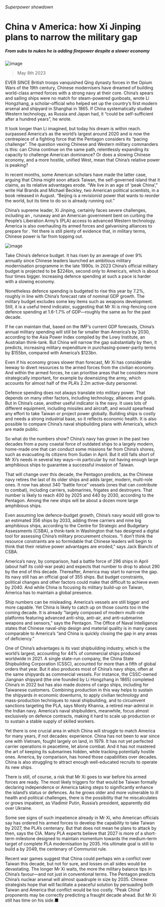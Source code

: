 ###### Superpower showdown
# China v America: how Xi Jinping plans to narrow the military gap 
##### From subs to nukes he is adding firepower despite a slower economy 
![image](images/20230513_CNP501.jpg) 
> May 8th 2023 
EVER SINCE British troops vanquished Qing dynasty forces in the Opium Wars of the 19th century, Chinese modernisers have dreamed of building world-class armed forces with a strong navy at their core. China’s spears and sailing ships were no match for steam-powered gunboats, wrote Li Hongzhang, a scholar-official who helped set up the country’s first modern arsenal and shipyard in Shanghai in 1865. If China systematically studied Western technology, as Russia and Japan had, it “could be self-sufficient after a hundred years”, he wrote. 
It took longer than Li imagined, but today his dream is within reach.  surpassed America’s as the world’s largest around 2020 and is now the centrepiece of a fighting force that the Pentagon considers its “pacing challenge”. The question vexing Chinese and Western military commanders is this: can China continue on the same path, relentlessly expanding its capacity to challenge American dominance? Or does a slowing Chinese economy, and a more hostile, unified West, mean that China’s relative power is peaking? 
In recent months, some American scholars have made the latter case, arguing that China might soon attack Taiwan, the self-governed island that it claims, as its relative advantages erode. “We live in an age of ‘peak China’,” write Hal Brands and Michael Beckley, two American political scientists, in a book released in August. “Beijing is a revisionist power that wants to reorder the world, but its time to do so is already running out.”

China’s supreme leader, Xi Jinping, certainly faces severe challenges, including an , runaway  and an American government bent on curbing the People’s Liberation Army’s (PLA) access to advanced Western technology. America is also overhauling its armed forces and galvanising alliances to prepare for . Yet there is still plenty of evidence that, in military terms, Chinese power is far from topping out. 
![image](images/20230513_FBC109.png) 

Take China’s defence budget. It has risen by an average of over 9% annually since Chinese leaders launched an ambitious military modernisation programme in the late 1990s. In 2023 China’s official military budget is projected to be $224bn, second only to America’s, which is about four times bigger. Increasing defence spending at such a pace is harder with a slowing economy. 
Nonetheless defence spending is budgeted to rise this year by 7.2%, roughly in line with China’s forecast rate of nominal GDP growth. The military budget excludes some key items such as weapons development. Still, it is a useful trend indicator, suggesting that Mr Xi is ring-fencing core defence spending at 1.6-1.7% of GDP—roughly the same as for the past decade.
If he can maintain that, based on the IMF’s current GDP forecasts, China’s annual military spending will still be far smaller than America’s by 2030, according to the Asia Power Index compiled by the Lowy Institute, an Australian think-tank. But China will narrow the gap substantially by then, it predicts, increasing military expenditure in purchasing-power-parity terms by $155bn, compared with America’s $123bn. 
Even if his economy grows slower than forecast, Mr Xi has considerable leeway to divert resources to the armed forces from the civilian economy. And within the armed forces, he can prioritise areas that he considers more strategically important, for example by downsizing the army, which accounts for almost half of the PLA’s 2.2m active-duty personnel.

Defence spending does not always translate into military power. That depends on many other factors, including technology, alliances and goals. But in China’s case, another useful indicator is the navy. It uses lots of different equipment, including missiles and aircraft, and would spearhead any effort to take Taiwan or project power globally. Building ships is costly and needs a strong industrial base, so it reflects economic health. It is also possible to compare China’s naval shipbuilding plans with America’s, which are made public. 
So what do the numbers show? China’s navy has grown in the past two decades from a puny coastal force of outdated ships to a largely modern, home-made one that can conduct some missions far from China’s shores, such as evacuating its citizens from Sudan in April. But it still falls short of Mr Xi’s needs in several key ways—in particular by not having enough large amphibious ships to guarantee a successful invasion of Taiwan. 
That will change over this decade, the Pentagon predicts, as the Chinese navy retires the last of its older ships and adds larger, modern, multi-role ones. It now has about 340 “battle force” vessels (ones that can contribute to combat), including carriers, submarines, frigates and destroyers. That number is likely to reach 400 by 2025 and 440 by 2030, according to the Pentagon. Among the new ships will be about a dozen more large amphibious ships.
Even assuming low defence-budget growth, China’s navy would still grow to an estimated 356 ships by 2033, adding three carriers and nine big amphibious ships, according to the Centre for Strategic and Budgetary Assessments (CSBA), a think-tank in Washington that has designed a digital tool for assessing China’s military procurement choices. “I don’t think the resource constraints are so formidable that Chinese leaders will begin to think that their relative power advantages are eroded,” says Jack Bianchi of CSBA.
America’s navy, by comparison, had a battle force of 296 ships in April (about half its cold-war peak) and expects that number to drop to about 290 by the end of this decade. Thereafter, America may start to narrow the gap. Its navy still has an official goal of 355 ships. But budget constraints, political changes and other factors could make that difficult to achieve even by 2040. And while China is focusing its military build-up on Taiwan, America has to maintain a global presence.
Ship numbers can be misleading. America’s vessels are still bigger and more capable. Yet China is likely to catch up on those counts too in the coming decade. It is already “largely composed of modern multi-role platforms featuring advanced anti-ship, anti-air, and anti-submarine weapons and sensors,” says the Pentagon. The Office of Naval Intelligence states that Chinese naval-ship design and material quality is in many cases comparable to America’s “and China is quickly closing the gap in any areas of deficiency.”
One of China’s advantages is its vast shipbuilding industry, which is the world’s largest, accounting for 44% of commercial ships produced worldwide in 2021. A single state-run company, the China State Shipbuilding Corporation (CSSC), accounted for more than a fifth of global orders that year. But it also produces most of China’s navy ships, often at the same shipyards as commercial vessels. For instance, the CSSC-owned Jiangnan shipyard (the one founded by Li Hongzhang in 1865) completed China’s  in 2022 but has also made dozens of cargo ships, including for Taiwanese customers. Combining production in this way helps to sustain the shipyards in economic downturns, to apply civilian technology and mass-production techniques to naval shipbuilding, and to circumvent sanctions targeting the PLA, says Monty Khanna, a retired rear-admiral in the Indian navy. America’s naval shipbuilders, meanwhile, focus almost exclusively on defence contracts, making it hard to scale up production or to sustain a stable supply of skilled workers.

Yet there is one crucial area in which China will struggle to match America for many years, if not decades: experience. China has not been to war since one with Vietnam, fought largely on land, in 1979. It has not yet perfected carrier operations in peacetime, let alone combat. And it has not mastered the art of keeping its submarines hidden, while tracking potentially hostile ones. America, by comparison, has honed those capabilities over decades. China is also struggling to attract enough well-educated recruits to operate its new ships.
There is still, of course, a risk that Mr Xi goes to war before his armed forces are ready. The most likely triggers for that would be Taiwan formally declaring independence or America taking steps to significantly enhance the island’s status or defences. As he grows older and more vulnerable to ill health and political challenges, there is the possibility that he miscalculates or grows impatient, as Vladimir Putin, Russia’s president, apparently did over Ukraine.
Some see signs of such impatience already in Mr Xi, who American officials say has ordered his armed forces to develop the capability to take Taiwan by 2027, the PLA’s centenary. But that does not mean he plans to attack by then, says the CIA. Many PLA experts believe that 2027 is more of a short-term milestone designed to maintain momentum towards the medium-term target of complete PLA modernisation by 2035. His ultimate goal is still to build a  by 2049, the centenary of Communist rule. 
Recent war games suggest that China could perhaps win a conflict over Taiwan this decade, but not for sure, and losses on all sides would be devastating. The longer Mr Xi waits, the more the military balance tips in China’s favour—and not just in conventional terms. The Pentagon predicts China’s nuclear arsenal will almost quadruple in size by 2035. Chinese strategists hope that will facilitate a peaceful solution by persuading both Taiwan and America that conflict would be too costly. “Peak China” proponents may be correctly predicting a fraught decade ahead. But Mr Xi still has time on his side.■

